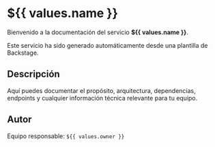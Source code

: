 # ${{ values.name }}

Bienvenido a la documentación del servicio **${{ values.name }}**.

Este servicio ha sido generado automáticamente desde una plantilla de Backstage.

## Descripción

Aquí puedes documentar el propósito, arquitectura, dependencias, endpoints y cualquier información técnica relevante para tu equipo.

## Autor

Equipo responsable: `${{ values.owner }}`

